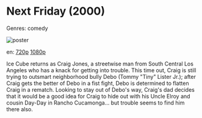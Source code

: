 # Next Friday (2000)

Genres: comedy

![poster](http://image.tmdb.org/t/p/w500/zUzn6YBbnEhdIkqtf9w0xG58NMC.jpg)

en:
  [720p](magnet:?xt=urn:btih:90A49513FF5FA291DDB009C09F3D764496C262D0&tr=udp://glotorrents.pw:6969/announce&tr=udp://tracker.opentrackr.org:1337/announce&tr=udp://torrent.gresille.org:80/announce&tr=udp://tracker.openbittorrent.com:80&tr=udp://tracker.coppersurfer.tk:6969&tr=udp://tracker.leechers-paradise.org:6969&tr=udp://p4p.arenabg.ch:1337&tr=udp://tracker.internetwarriors.net:1337)
  [1080p](magnet:?xt=urn:btih:65792FBB85E97068A2E621C975E07E88806991DE&tr=udp://glotorrents.pw:6969/announce&tr=udp://tracker.opentrackr.org:1337/announce&tr=udp://torrent.gresille.org:80/announce&tr=udp://tracker.openbittorrent.com:80&tr=udp://tracker.coppersurfer.tk:6969&tr=udp://tracker.leechers-paradise.org:6969&tr=udp://p4p.arenabg.ch:1337&tr=udp://tracker.internetwarriors.net:1337)
  


Ice Cube returns as Craig Jones, a streetwise man from South Central Los Angeles who has a knack for getting into trouble. This time out, Craig is still trying to outsmart neighborhood bully Debo (Tommy "Tiny" Lister Jr.); after Craig gets the better of Debo in a fist fight, Debo is determined to flatten Craig in a rematch. Looking to stay out of Debo's way, Craig's dad decides that it would be a good idea for Craig to hide out with his Uncle Elroy and cousin Day-Day in Rancho Cucamonga... but trouble seems to find him there also.